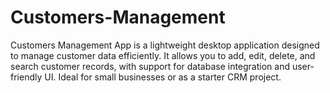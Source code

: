 # Customers-Management
Customers Management App is a lightweight desktop application designed to manage customer data efficiently. It allows you to add, edit, delete, and search customer records, with support for database integration and user-friendly UI. Ideal for small businesses or as a starter CRM project.

